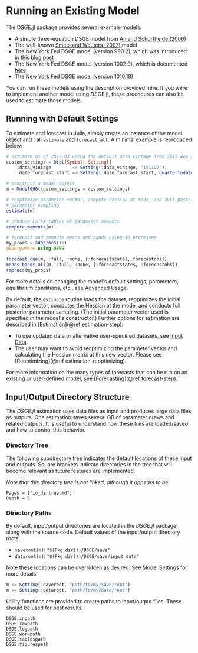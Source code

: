 # Running an Existing Model

The DSGE.jl package provides several example models:

- A simple three-equation DSGE model from [An and Schorfheide (2006)](https://sites.sas.upenn.edu/schorf/files/er-final.pdf)
- The well-known [Smets and Wouters (2007)](https://www.aeaweb.org/articles?id=10.1257/aer.97.3.586) model
- The New York Fed DSGE model (version 990.2), which was introduced in [this blog post](http://libertystreeteconomics.newyorkfed.org/2015/05/the-frbny-dsge-model-forecast-april-2015.html)
- The New York Fed DSGE model (version 1002.9), which is documented [here](https://github.com/FRBNY-DSGE/DSGE.jl/blob/master/docs/DSGE_Model_Documentation_1002.pdf)
- The New York Fed DSGE model (version 1010.18)

You can run these models using the description provided here. If you
were to implement another model using DSGE.jl, these procedures can also be used to
estimate those models.

## Running with Default Settings

To estimate and forecast in Julia, simply create an instance of the model object
and call `estimate` and `forecast_all`. A minimal
[example](https://github.com/FRBNY-DSGE/DSGE.jl/blob/master/docs/examples/run_default.jl)
is reproduced below:

```julia
# estimate as of 2015-Q3 using the default data vintage from 2015 Nov 27
custom_settings = Dict{Symbol, Setting}(
    :data_vintage        => Setting(:data_vintage, "151127"),
    :date_forecast_start => Setting(:date_forecast_start, quartertodate("2015-Q4")))

# construct a model object
m = Model990(custom_settings = custom_settings)

# reoptimize parameter vector, compute Hessian at mode, and full posterior
# parameter sampling
estimate(m)

# produce LaTeX tables of parameter moments
compute_moments(m)

# forecast and compute means and bands using 10 processes
my_procs = addprocs(10)
@everywhere using DSGE

forecast_one(m, :full, :none, [:forecaststates, forecastobs])
means_bands_all(m, :full, :none, [:forecaststates, :forecastobs])
rmprocs(my_procs)
```

For more details on changing the model's default settings, parameters, equilibrium
conditions, etc., see [Advanced Usage](@ref).

By default, the `estimate` routine loads the dataset, reoptimizes the initial parameter
vector, computes the Hessian at the mode, and conducts full posterior parameter sampling.
(The initial parameter vector used is specified in the model's constructor.)
Further options for estimation are described in [Estimation](@ref estimation-step):

- To use updated data or alternative user-specified datasets, see [Input Data](@ref).
- The user may want to avoid reoptimizing the parameter vector and calculating
  the Hessian matrix at this new vector. Please see [Reoptimizing](@ref
  estimation-reoptimizing).

For more information on the many types of forecasts that can be run on an
existing or user-defined model, see [Forecasting](@ref forecast-step).



## Input/Output Directory Structure

The *DSGE.jl* estimation uses data files as input and produces large data files
as outputs. One estimation saves several GB of parameter draws and
related outputs. It is useful to understand how these files are loaded/saved
and how to control this behavior.

### Directory Tree
The following subdirectory tree indicates the default locations of
these input and outputs. Square brackets indicate directories in the tree that
will become relevant as future features are implemented.

*Note that this directory tree is not linked, although it appears to be.*

```@contents
Pages = ["io_dirtree.md"]
Depth = 5
```

### Directory Paths

By default, input/output directories are located in the *DSGE.jl* package, along
with the source code. Default values of the input/output directory roots:

- `saveroot(m)`: `"$(Pkg.dir())/DSGE/save"`
- `dataroot(m)`: `"$(Pkg.dir())/DSGE/save/input_data"`

Note these locations can be overridden as desired. See [Model Settings](@ref) for more
details.

```julia
m <= Setting(:saveroot, "path/to/my/save/root")
m <= Setting(:dataroot, "path/to/my/data/root")
```

Utility functions are provided to create paths to input/output files. These should be used
for best results.

```@docs
DSGE.inpath
DSGE.rawpath
DSGE.logpath
DSGE.workpath
DSGE.tablespath
DSGE.figurespath
```
